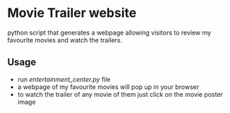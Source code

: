# Movie Trailer website
python script that generates a webpage allowing visitors to review my favourite movies and watch the trailers.

## Usage
- run  _entertainment_center.py_ file 
- a webpage of my favourite movies will pop up in your browser 
- to watch the trailer of any movie of them just click on the movie poster image

